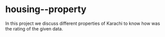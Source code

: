 # housing--property
In this project we discuss different properties of Karachi to know how was the rating of the given data.
